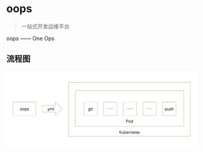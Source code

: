 # oops
> 一站式开发运维平台

oops —— One Ops

## 流程图
![image](https://github.com/wellCh4n/oops/blob/main/docs/image.jpg)
